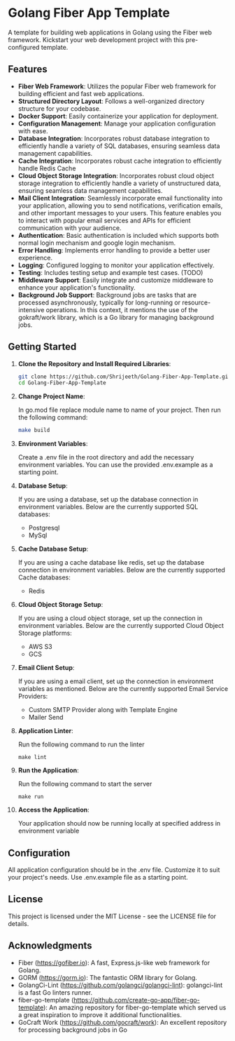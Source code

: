 # Golang Fiber App Template

A template for building web applications in Golang using the Fiber web framework. Kickstart your web development project with this pre-configured template.

## Features

- **Fiber Web Framework**: Utilizes the popular Fiber web framework for building efficient and fast web applications.
- **Structured Directory Layout**: Follows a well-organized directory structure for your codebase.
- **Docker Support**: Easily containerize your application for deployment.
- **Configuration Management**: Manage your application configuration with ease.
- **Database Integration**: Incorporates robust database integration to efficiently handle a variety of SQL databases, ensuring seamless data management capabilities.
- **Cache Integration**: Incorporates robust cache integration to efficiently handle Redis Cache
- **Cloud Object Storage Integration**: Incorporates robust cloud object storage integration to efficiently handle a variety of unstructured data, ensuring seamless data management capabilities.
- **Mail Client Integration**: Seamlessly incorporate email functionality into your application, allowing you to send notifications, verification emails, and other important messages to your users. This feature enables you to interact with popular email services and APIs for efficient communication with your audience.
- **Authentication**: Basic authentication is included which supports both normal login mechanism and google login mechanism.
- **Error Handling**: Implements error handling to provide a better user experience.
- **Logging**: Configured logging to monitor your application effectively.
- **Testing**: Includes testing setup and example test cases. (TODO)
- **Middleware Support**: Easily integrate and customize middleware to enhance your application's functionality.
- **Background Job Support**: Background jobs are tasks that are processed asynchronously, typically for long-running or resource-intensive operations. In this context, it mentions the use of the gokraft/work library, which is a Go library for managing background jobs.

## Getting Started

1. **Clone the Repository and Install Required Libraries**:

   ```bash
   git clone https://github.com/Shrijeeth/Golang-Fiber-App-Template.git
   cd Golang-Fiber-App-Template
   ```

2. **Change Project Name**:

   In go.mod file replace module name to name of your project. Then run the following command:
   ```bash
   make build
   ```
   
2. **Environment Variables**:

   Create a .env file in the root directory and add the necessary environment variables. You can use the provided .env.example as a starting point.

3. **Database Setup**:

   If you are using a database, set up the database connection in environment variables.
   Below are the currently supported SQL databases:
      - Postgresql
      - MySql

4. **Cache Database Setup**:

   If you are using a cache database like redis, set up the database connection in environment variables.
   Below are the currently supported Cache databases:
      - Redis

5. **Cloud Object Storage Setup**:

   If you are using a cloud object storage, set up the connection in environment variables.
   Below are the currently supported Cloud Object Storage platforms:
     - AWS S3
     - GCS

6. **Email Client Setup**:
   
   If you are using a email client, set up the connection in environment variables as mentioned.
   Below are the currently supported Email Service Providers:
      - Custom SMTP Provider along with Template Engine
      - Mailer Send

6. **Application Linter**:

   Run the following command to run the linter
   ```
   make lint
   ```

7. **Run the Application**:

   Run the following command to start the server
   ```
   make run
   ```

8. **Access the Application**:

   Your application should now be running locally at specified address in environment variable

## Configuration

All application configuration should be in the .env file. Customize it to suit your project's needs. Use .env.example file as a starting point.

## License

This project is licensed under the MIT License - see the LICENSE file for details.

## Acknowledgments

- Fiber (<https://gofiber.io>): A fast, Express.js-like web framework for Golang.
- GORM (<https://gorm.io>): The fantastic ORM library for Golang.
- GolangCi-Lint (<https://github.com/golangci/golangci-lint>): golangci-lint is a fast Go linters runner.
- fiber-go-template (<https://github.com/create-go-app/fiber-go-template>): An amazing repository for fiber-go-template which served us a great inspiration to improve it additional functionalities.
- GoCraft Work (<https://github.com/gocraft/work>): An excellent repository for processing background jobs in Go
